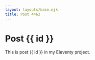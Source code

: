 ```yaml
---
layout: layouts/base.njk
title: Post 4463
---
```


# Post {{ id }}

This is post {{ id }} in my Eleventy project.
